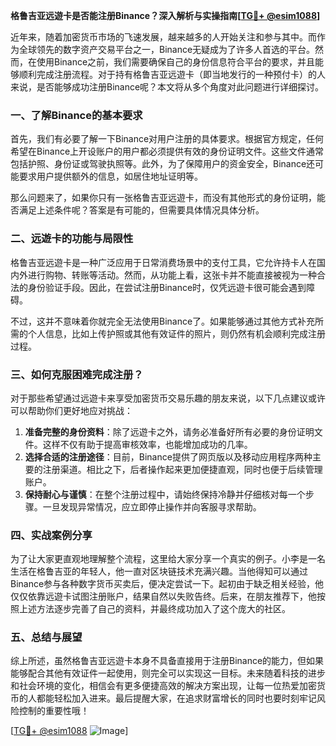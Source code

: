 **格鲁吉亚远遊卡是否能注册Binance？深入解析与实操指南[[TG💪+ @esim1088](https://t.me/s/esim1088)]**

近年来，随着加密货币市场的飞速发展，越来越多的人开始关注和参与其中。而作为全球领先的数字资产交易平台之一，Binance无疑成为了许多人首选的平台。然而，在使用Binance之前，我们需要确保自己的身份信息符合平台的要求，并且能够顺利完成注册流程。对于持有格鲁吉亚远遊卡（即当地发行的一种预付卡）的人来说，是否能够成功注册Binance呢？本文将从多个角度对此问题进行详细探讨。

### 一、了解Binance的基本要求

首先，我们有必要了解一下Binance对用户注册的具体要求。根据官方规定，任何希望在Binance上开设账户的用户都必须提供有效的身份证明文件。这些文件通常包括护照、身份证或驾驶执照等。此外，为了保障用户的资金安全，Binance还可能要求用户提供额外的信息，如居住地址证明等。

那么问题来了，如果你只有一张格鲁吉亚远遊卡，而没有其他形式的身份证明，能否满足上述条件呢？答案是有可能的，但需要具体情况具体分析。

### 二、远遊卡的功能与局限性

格鲁吉亚远遊卡是一种广泛应用于日常消费场景中的支付工具，它允许持卡人在国内外进行购物、转账等活动。然而，从功能上看，这张卡并不能直接被视为一种合法的身份验证手段。因此，在尝试注册Binance时，仅凭远遊卡很可能会遇到障碍。

不过，这并不意味着你就完全无法使用Binance了。如果能够通过其他方式补充所需的个人信息，比如上传护照或其他有效证件的照片，则仍然有机会顺利完成注册过程。

### 三、如何克服困难完成注册？

对于那些希望通过远遊卡来享受加密货币交易乐趣的朋友来说，以下几点建议或许可以帮助你们更好地应对挑战：

1. **准备完整的身份资料**：除了远遊卡之外，请务必准备好所有必要的身份证明文件。这样不仅有助于提高审核效率，也能增加成功的几率。
2. **选择合适的注册途径**：目前，Binance提供了网页版以及移动应用程序两种主要的注册渠道。相比之下，后者操作起来更加便捷直观，同时也便于后续管理账户。
3. **保持耐心与谨慎**：在整个注册过程中，请始终保持冷静并仔细核对每一个步骤。一旦发现异常情况，应立即停止操作并向客服寻求帮助。

### 四、实战案例分享

为了让大家更直观地理解整个流程，这里给大家分享一个真实的例子。小李是一名生活在格鲁吉亚的年轻人，他一直对区块链技术充满兴趣。当他得知可以通过Binance参与各种数字货币买卖后，便决定尝试一下。起初由于缺乏相关经验，他仅仅依靠远遊卡试图注册账户，结果自然以失败告终。后来，在朋友推荐下，他按照上述方法逐步完善了自己的资料，并最终成功加入了这个庞大的社区。

### 五、总结与展望

综上所述，虽然格鲁吉亚远遊卡本身不具备直接用于注册Binance的能力，但如果能够配合其他有效证件一起使用，则完全可以实现这一目标。未来随着科技的进步和社会环境的变化，相信会有更多便捷高效的解决方案出现，让每一位热爱加密货币的人都能轻松加入进来。最后提醒大家，在追求财富增长的同时也要时刻牢记风险控制的重要性哦！

[[TG💪+ @esim1088](https://t.me/s/esim1088) ![Image](https://i.postimg.cc/4NQfJmqS/Snipaste-2025-05-13-00-14-12.png)]